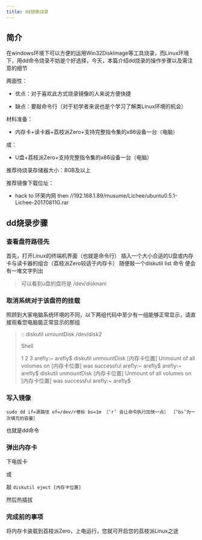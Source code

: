 ```yaml
---
title: dd镜像烧录
---
```


## 简介

在windows环境下可以方便的运用Win32DiskImage等工具烧录，而Linux环境下，用dd命令烧录不妨是个好选择，今天，本篇介绍dd烧录的操作步骤以及需注意的细节

两面性：
- 优点：对于喜欢此方式烧录镜像的人来说方便快捷

- 缺点：要敲命令行（对于初学者来说也是个学习了解类Linux环境的机会）

材料准备：
- 内存卡+读卡器+荔枝派Zero+支持完整指令集的x86设备一台（电脑）

或：
- U盘+荔枝派Zero+支持完整指令集的x86设备一台（电脑）

推荐待烧录存储器大小：8GB及以上

推荐镜像下载位址：
- hack to 环荣内网 then //192.168.1.89/musume/Lichee/ubuntu0.5.1-Lichee-20170811G.rar

## dd烧录步骤


### 查看盘符路径先

首先，打开Linux的终端机界面（也就是命令行）
插入一个大小合适的U盘或内存卡与读卡器的组合（荔枝派Zero较适于内存卡）
随便敲一个diskutil list 命令 便会有一堆文字列出

> 可以看到u盘的盘符是 /dev/disknani

### 取消系统对于该盘符的挂载


照顾到大家电脑系统环境的不同，以下两组代码中至少有一组能够正常显示，请直接观看您电脑能正常显示的那组

> :: diskutil umountDisk /dev/disk2
>
> Shell
>
> 1 2 3 arefly:\~ arefly\$ diskutil unmountDisk [内存卡位置] Unmount of
> all volumes on [内存卡位置] was successful arefly:\~ arefly\$
> arefly:\~ arefly\$ diskutil unmountDisk [内存卡位置] Unmount of all
> volumes on [内存卡位置] was successful arefly:\~ arefly\$

### 写入镜像


`sudo dd if=源路径 of=/dev/r卷标 bs=1m ［‘r’ 会让命令执行加快一点］ ［‘bs’为一次填充的容量］`

也就是dd命令

### 弹出内存卡


下电拔卡

或

敲 `diskutil eject [内存卡位置]`

然后热插拔

### 完成前的事项


将内存卡装载到荔枝派Zero，上电运行，您就可开启您的荔枝派Linux之途
